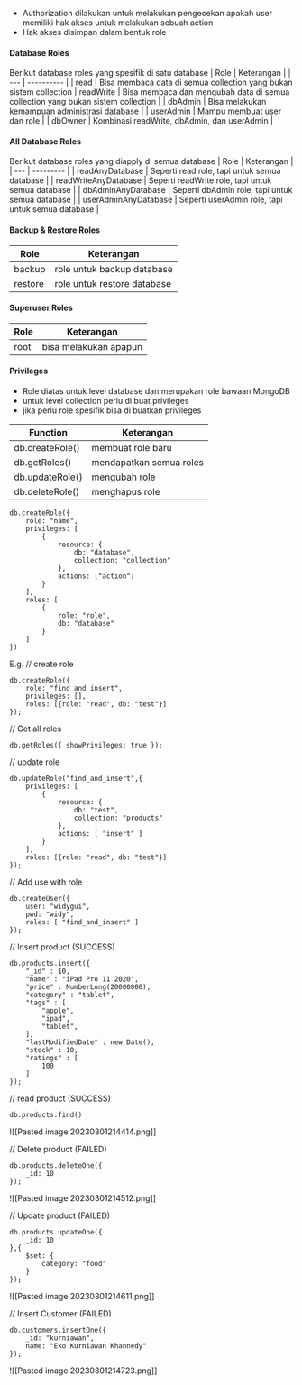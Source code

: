 * Authorization dilakukan untuk melakukan pengecekan apakah user memiliki hak akses untuk melakukan sebuah action
* Hak akses disimpan dalam bentuk role

#### Database Roles
Berikut database roles yang spesifik di satu database
| Role | Keterangan |
| --- | ---------- |
| read | Bisa membaca data di semua collection yang bukan sistem collection
| readWrite | Bisa membaca dan mengubah data di semua collection yang bukan sistem collection |
| dbAdmin | Bisa melakukan kemampuan administrasi database |
| userAdmin | Mampu membuat user dan role |
| dbOwner | Kombinasi readWrite, dbAdmin, dan userAdmin |

#### All Database Roles
Berikut database roles yang diapply di semua database
| Role | Keterangan |
| --- | --------- |
| readAnyDatabase | Seperti read role, tapi untuk semua database |
| readWriteAnyDatabase | Seperti readWrite role, tapi untuk semua database |
| dbAdminAnyDatabase | Seperti dbAdmin role, tapi untuk semua database |
| userAdminAnyDatabase | Seperti userAdmin role, tapi untuk semua database |

#### Backup & Restore Roles
| Role | Keterangan |
| --- | ---------- |
| backup | role untuk backup database |
| restore | role untuk restore database |

#### Superuser Roles
| Role | Keterangan |
| --- | -------- |
| root | bisa melakukan apapun |

#### Privileges
* Role diatas untuk level database dan merupakan role bawaan MongoDB
* untuk level collection perlu di buat privileges
* jika perlu role spesifik bisa di buatkan privileges

| Function | Keterangan |
| ----- | ---------- |
| db.createRole() | membuat role baru |
| db.getRoles() | mendapatkan semua roles |
| db.updateRole() | mengubah role |
| db.deleteRole() | menghapus role |

```
db.createRole({
	role: "name",
	privileges: [
		{
			resource: {
				db: "database",
				collection: "collection"
			},
			actions: ["action"]
		}
	],
	roles: [
		{
			role: "role",
			db: "database"
		}
	]
})
```
E.g. // create role
```
db.createRole({
	role: "find_and_insert",
	privileges: [],
	roles: [{role: "read", db: "test"}]
});
```
// Get all roles
```
db.getRoles({ showPrivileges: true });
```
// update role
```
db.updateRole("find_and_insert",{
	privileges: [
		{
			resource: {
				db: "test",
				collection: "products"
			},
			actions: [ "insert" ]
		}
	],
	roles: [{role: "read", db: "test"}]
});
```

// Add use with role
```
db.createUser({
	user: "widygui",
	pwd: "widy",
	roles: [ "find_and_insert" ]
});
```

// Insert product (SUCCESS)
```
db.products.insert({
	"_id" : 10,
	"name" : "iPad Pro 11 2020",
	"price" : NumberLong(20000000),
	"category" : "tablet",
	"tags" : [
		"apple",
		"ipad",
		"tablet",
	],
	"lastModifiedDate" : new Date(),
	"stock" : 10,
	"ratings" : [
		100
	]
});
```
// read product (SUCCESS)
```
db.products.find()
```
![[Pasted image 20230301214414.png]]

// Delete product (FAILED)
```
db.products.deleteOne({
	_id: 10
});
```
![[Pasted image 20230301214512.png]]

// Update product (FAILED)
```
db.products.updateOne({
	_id: 10
},{
	$set: {
		category: "food"
	}
});
```
![[Pasted image 20230301214611.png]]

// Insert Customer (FAILED)
```
db.customers.insertOne({
	_id: "kurniawan",
	name: "Eko Kurniawan Khannedy"
});
```
![[Pasted image 20230301214723.png]]